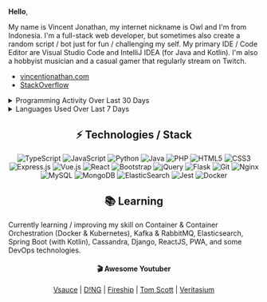 
**Hello**,

My name is Vincent Jonathan, my internet nickname is Owl and I'm from Indonesia. I'm a full-stack web developer, but sometimes also create a random script / bot just for fun / challenging my self. My primary IDE / Code Editor are Visual Studio Code and IntelliJ IDEA (for Java and Kotlin). I'm also a hobbyist musician and a casual gamer that regularly stream on Twitch.
  
- [vincentjonathan.com](https://vincentjonathan.com)
- [StackOverflow](https://stackoverflow.com/users/12397250/owl)

<details>
  <summary>Programming Activity Over Last 30 Days</summary>
  <img src="https://wakatime.com/share/@Owl/90925276-2cc4-4c5f-8856-587de7716c10.svg"></img>  
</details>

<details>
  <summary>Languages Used Over Last 7 Days</summary>
  <img src="https://wakatime.com/share/@Owl/4a39ac32-cd52-49fc-aaa7-b59d4a737fa0.svg"></img>  
</details>

## <div align="center">⚡ Technologies / Stack </div>
<div align="center"> 
<img alt="TypeScript" src="https://img.shields.io/badge/typescript%20-%23007ACC.svg?&style=for-the-badge&logo=typescript&logoColor=white"/>
<img alt="JavaScript" src="https://img.shields.io/badge/javascript%20-%23323330.svg?&style=for-the-badge&logo=javascript&logoColor=%23F7DF1E"/>
<img alt="Python" src="https://img.shields.io/badge/python%20-%2314354C.svg?&style=for-the-badge&logo=python&logoColor=white"/>
<img alt="Java" src="https://img.shields.io/badge/java-%23ED8B00.svg?&style=for-the-badge&logo=java&logoColor=white"/>
<img alt="PHP" src="https://img.shields.io/badge/php-%23777BB4.svg?&style=for-the-badge&logo=php&logoColor=white"/>
<img alt="HTML5" src="https://img.shields.io/badge/html5%20-%23E34F26.svg?&style=for-the-badge&logo=html5&logoColor=white"/>
<img alt="CSS3" src="https://img.shields.io/badge/css3%20-%231572B6.svg?&style=for-the-badge&logo=css3&logoColor=white"/>
</div>

<div align="center">
<img alt="Express.js" src="https://img.shields.io/badge/express.js%20-%23404d59.svg?&style=for-the-badge"/>
<img alt="Vue.js" src="https://img.shields.io/badge/vuejs%20-%2335495e.svg?&style=for-the-badge&logo=vue.js&logoColor=%234FC08D"/>
<img alt="React" src="https://img.shields.io/badge/react%20-%2320232a.svg?&style=for-the-badge&logo=react&logoColor=%2361DAFB"/>
<img alt="Bootstrap" src="https://img.shields.io/badge/bootstrap%20-%23563D7C.svg?&style=for-the-badge&logo=bootstrap&logoColor=white"/>
<img alt="jQuery" src="https://img.shields.io/badge/jquery%20-%230769AD.svg?&style=for-the-badge&logo=jquery&logoColor=white"/>
<img alt="Flask" src="https://img.shields.io/badge/flask%20-%23000.svg?&style=for-the-badge&logo=flask&logoColor=white"/>
<img alt="Git" src="https://img.shields.io/badge/git%20-%23F05033.svg?&style=for-the-badge&logo=git&logoColor=white"/>
<img alt="Nginx" src="https://img.shields.io/badge/nginx%20-%23009639.svg?&style=for-the-badge&logo=nginx&logoColor=white"/>
<img alt="MySQL" src="https://img.shields.io/badge/mysql-%2300f.svg?&style=for-the-badge&logo=mysql&logoColor=white"/>
<img alt="MongoDB" src ="https://img.shields.io/badge/MongoDB-%234ea94b.svg?&style=for-the-badge&logo=mongodb&logoColor=white"/>
<img alt="ElasticSearch" src="https://img.shields.io/badge/-ElasticSearch-005571?style=for-the-badge&logo=elasticsearch"/>
<img alt="Jest" src="https://img.shields.io/badge/-jest-%23C21325?&style=for-the-badge&logo=jest&logoColor=white"/>
<img alt="Docker" src="https://img.shields.io/badge/docker%20-%230db7ed.svg?&style=for-the-badge&logo=docker&logoColor=white"/>
</div>

## <div align="center"> 📚 Learning </div>
Currently learning / improving my skill on Container & Container Orchestration (Docker & Kubernetes), Kafka & RabbitMQ, Elasticsearch, Spring Boot (with Kotlin), Cassandra, Django, ReactJS, PWA, and some DevOps technologies.

#### <div align="center">🎬 Awesome Youtuber </div>
<div align="center">

[Vsauce](https://www.youtube.com/channel/UC6nSFpj9HTCZ5t-N3Rm3-HA) | [D!NG](https://www.youtube.com/channel/UClq42foiSgl7sSpLupnugGA) | [Fireship](https://www.youtube.com/channel/UCsBjURrPoezykLs9EqgamOA) | [Tom Scott](https://www.youtube.com/channel/UCBa659QWEk1AI4Tg--mrJ2A) | [Veritasium](https://www.youtube.com/channel/UCHnyfMqiRRG1u-2MsSQLbXA)

</div>
